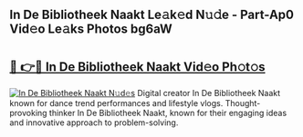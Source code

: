 ## In De Bibliotheek Naakt Le𝚊k𝚎d N𝚞𝚍e - Part-Ap0 Vid𝚎o Le𝚊ks Photos bg6aW

# <h2><a href="http://fb8wtr.evod.top/?m=In+De+Bibliotheek+Naakt">🔗 👉🔴 In De Bibliotheek Naakt Vid𝚎o Ph𝚘t𝚘s</a></h2>

[![In De Bibliotheek Naakt N𝚞d𝚎s](https://i.imgur.com/8V9OHl7.gif)](http://fb8wtr.evod.top/?m=In+De+Bibliotheek+Naakt)
Digital creator In De Bibliotheek Naakt known for dance trend performances and lifestyle vlogs. Thought-provoking thinker In De Bibliotheek Naakt, known for their engaging ideas and innovative approach to problem-solving. 
